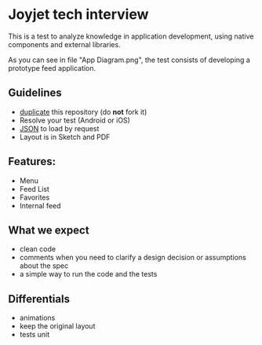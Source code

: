 # Joyjet tech interview

This is a test to analyze knowledge in application development, using native components and external libraries.

As you can see in file "App Diagram.png", the test consists of developing a prototype feed application.

## Guidelines

- [duplicate](https://help.github.com/articles/duplicating-a-repository/) this repository (do **not** fork it)
- Resolve your test (Android or iOS)
- [JSON](https://cdn.joyjet.com/tech-interview/mobile-test-one.json) to load by request
- Layout is in Sketch and PDF

## Features:
- Menu
- Feed List
- Favorites
- Internal feed

## What we expect

- clean code
- comments when you need to clarify a design decision or assumptions about the spec
- a simple way to run the code and the tests

## Differentials

- animations
- keep the original layout
- tests unit
